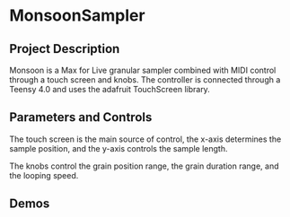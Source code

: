 # MonsoonSampler

## Project Description 

Monsoon is a Max for Live granular sampler combined with MIDI control through a touch screen and knobs. The controller is connected through a Teensy 4.0 and uses the adafruit TouchScreen library. 

## Parameters and Controls

The touch screen is the main source of control, the x-axis determines the sample position, and the y-axis controls the sample length. 

The knobs control the grain position range, the grain duration range, and the looping speed. 

## Demos

